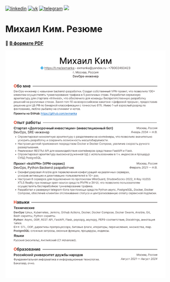 [![linkedin](https://img.shields.io/badge/linkedin-%230A66C2?style=for-the-badge&logo=linkedin&logoColor=white)](https://t.me/exmanka)
[![vk](https://img.shields.io/badge/vk-%230077FF?style=for-the-badge&logo=vk&logoColor=white)](https://vk.com/exmanka)
[![telegram](https://img.shields.io/badge/telegram-%2326A5E4?style=for-the-badge&logo=telegram&logoColor=white)](https://t.me/exmanka)
<a href="mailto:exmanka@gmail.com"><img src="https://img.shields.io/badge/gmail-%23EA4335?style=for-the-badge&logo=gmail&logoColor=white" /></a>

# Михаил Ким. Резюме

📄 __[В формате PDF](https://github.com/exmanka/cv/blob/main/res/devops-makim.pdf)__

![](https://raw.githubusercontent.com/exmanka/cv/main/res/devops-makim.png)